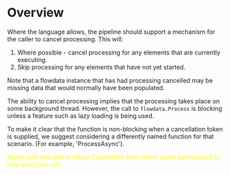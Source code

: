 # Overview

Where the language allows, the pipeline should support a mechanism for the 
caller to cancel processing. This will:

1. Where possible - cancel processing for any elements that are currently executing.
2. Skip processing for any elements that have not yet started.

Note that a flowdata instance that has had processing cancelled may be 
missing data that would normally have been populated. 

The ability to cancel processing implies that the processing takes place 
on some background thread. However, the call to `flowdata.Process` is blocking
unless a feature such as lazy loading is being used.

To make it clear that the function is non-blocking when a cancellation token
is supplied, we suggest considering a differently named function for that scenario.
(For example, 'ProcessAsync').

<span style="color:yellow">
	Agree with this idea to return Cancellable from either eager background or lazy execution call.
</span>